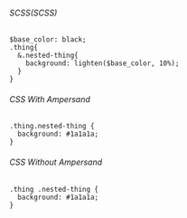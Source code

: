 ###### SCSS(SCSS)
    $base_color: black;
    .thing{
      &.nested-thing{
        background: lighten($base_color, 10%);
      }
    }
###### CSS With Ampersand
    .thing.nested-thing {
      background: #1a1a1a;
    }
###### CSS Without Ampersand
    .thing .nested-thing {
      background: #1a1a1a;
    }
